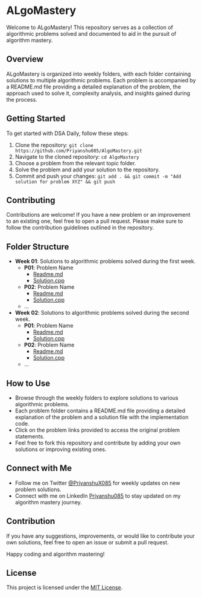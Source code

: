 # ALgoMastery

Welcome to ALgoMastery! This repository serves as a collection of algorithmic problems solved and documented to aid in the pursuit of algorithm mastery.

## Overview
ALgoMastery is organized into weekly folders, with each folder containing solutions to multiple algorithmic problems. Each problem is accompanied by a README.md file providing a detailed explanation of the problem, the approach used to solve it, complexity analysis, and insights gained during the process.

<!-- ## Table of Contents

- [Introduction](#introduction)
- [Getting Started](#getting-started)
- [Contributing](#contributing)
- [Resources](#resources)
- [License](#license) -->

## Getting Started

To get started with DSA Daily, follow these steps:

1. Clone the repository: `git clone https://github.com/Priyanshu085/AlgoMastery.git`
2. Navigate to the cloned repository: `cd AlgoMastery`
3. Choose a problem from the relevant topic folder.
4. Solve the problem and add your solution to the repository.
5. Commit and push your changes: `git add . && git commit -m "Add solution for problem XYZ" && git push`

## Contributing

Contributions are welcome! If you have a new problem or an improvement to an existing one, feel free to open a pull request. Please make sure to follow the contribution guidelines outlined in the repository.
<!-- 
## Resources

Here are some additional resources to help you with your DSA journey:

- [DSA Learning Resources](https://github.com/your-username/DSA-Daily/wiki/Resources)
- [LeetCode](https://leetcode.com/)
- [HackerRank](https://www.hackerrank.com/domains/tutorials/10-days-of-javascript) -->

## Folder Structure
- **Week 01**: Solutions to algorithmic problems solved during the first week.
  - **P01**: Problem Name
    - [Readme.md](Week%2001/P01/Readme.md)
    - [Solution.cpp](Week%2001/P01/Solution.cpp)
  - **P02**: Problem Name
    - [Readme.md](Week%2001/P02/Readme.md)
    - [Solution.cpp](Week%2001/P02/Solution.cpp)
  - ...
- **Week 02**: Solutions to algorithmic problems solved during the second week.
  - **P01**: Problem Name
    - [Readme.md](Week%2002/P01/Readme.md)
    - [Solution.cpp](Week%2002/P01/Solution.cpp)
  - **P02**: Problem Name
    - [Readme.md](Week%2002/P02/Readme.md)
    - [Solution.cpp](Week%2002/P02/Solution.cpp)
  - ...

## How to Use
- Browse through the weekly folders to explore solutions to various algorithmic problems.
- Each problem folder contains a README.md file providing a detailed explanation of the problem and a solution file with the implementation code.
- Click on the problem links provided to access the original problem statements.
- Feel free to fork this repository and contribute by adding your own solutions or improving existing ones.

## Connect with Me
- Follow me on Twitter [@PriyanshuX085](https://twitter.com/PriyanshuX085) for weekly updates on new problem solutions.
- Connect with me on LinkedIn [Priyanshu085](https://linkedin.com/in/Priyanshu085) to stay updated on my algorithm mastery journey.

## Contribution
If you have any suggestions, improvements, or would like to contribute your own solutions, feel free to open an issue or submit a pull request.

Happy coding and algorithm mastering!


## License

This project is licensed under the [MIT License](LICENSE).